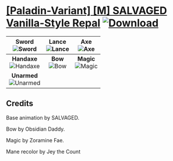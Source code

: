 # [\[Paladin-Variant\] \[M\] SALVAGED Vanilla-Style Repal](https://git.io/Juqxi) [![Download](https://img.shields.io/badge/Download--red?style=social&logo=github)](https://git.io/JuqxP)

| <b>Sword</b><br/><img alt="Sword" src="https://git.io/Juqxr"/> | <b>Lance</b><br/><img alt="Lance" src="https://git.io/Juqxo"/> | <b>Axe</b><br/><img alt="Axe" src="https://git.io/JuqxK"/> |
| :---: | :---: | :---: |
| <b>Handaxe</b><br/><img alt="Handaxe" src="https://git.io/Juqx6"/> | <b>Bow</b><br/><img alt="Bow" src="https://git.io/Juqxa"/> | <b>Magic</b><br/><img alt="Magic" src="https://git.io/Juqxw"/> |
| <b>Unarmed</b><br/><img alt="Unarmed" src="https://git.io/JuqxV"/> |

## Credits

Base animation by SALVAGED.

Bow by Obsidian Daddy.

Magic by Zoramine Fae.

Mane recolor by Jey the Count

